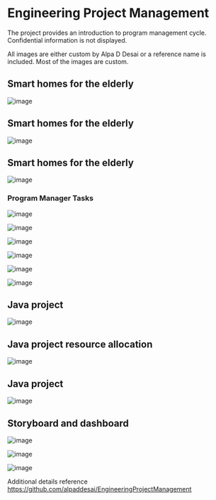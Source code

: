 # Engineering Project Management

The project provides an introduction to program management cycle. Confidential information is not displayed. 

All images are either custom by Alpa D Desai or a reference name is included. Most of the images are custom.

## Smart homes for the elderly
![image](HealthCareDatabase1.jpg)

## Smart homes for the elderly
![image](HealthCareDatabase2.jpg)

## Smart homes for the elderly
![image](HealthCareDatabase3.jpg)

### Program Manager Tasks
![image](ProgramManager.png)

![image](ProjectTracking.jpg)

![image](ChangeManagementProcessI.jpg)

![image](ChangeManagementProcessII.jpg)

![image](ChangeManagementProcessIII.jpg)

![image](ChangeManagementProcessIV.jpg)

## Java project
![image](JavaProject1.png)

## Java project resource allocation
![image](ResourceAllocationVacation.jpg)

## Java project 
![image](resourceAllocationSocialEngagements.jpg)

## Storyboard and dashboard
![image](IncreaseNetContributionDashboardHealth.png)

![image](USCopyrightCertificate.png)

![image](Ethics.jpg)

Additional details reference https://github.com/alpaddesai/EngineeringProjectManagement
